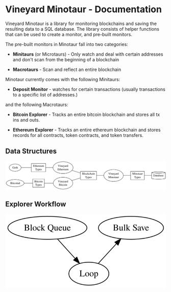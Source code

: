 # Vineyard Minotaur - Documentation

Vineyard Minotaur is a library for monitoring blockchains and saving the resulting data to a SQL database.  The library consists of helper functions that can be used to create a monitor, and pre-built monitors.

The pre-built monitors in Minotaur fall into two categories:

* __Minitaurs__ (or Microtaurs)  - Only watch and deal with certain addresses and don't scan from the beginning of a blockchain

* __Macrotaurs__ - Scan and reflect an entire blockchain

Minotaur currently comes with the following Minitaurs:

* __Deposit Monitor__ - watches for certain transactions (usually transactions to a specific list of addresses.)

and the following Macrotaurs:

* __Bitcoin Explorer__ - Tracks an entire bitcoin blockchain and stores all tx ins and outs.

* __Ethereum Explorer__ - Tracks an entire ethereum blockchain and stores records for all contracts, token contracts, and token transfers.

## Data Structures

![](diagrams/data-type-pipeline.svg)

## Explorer Workflow

![](diagrams/workflow.svg)

